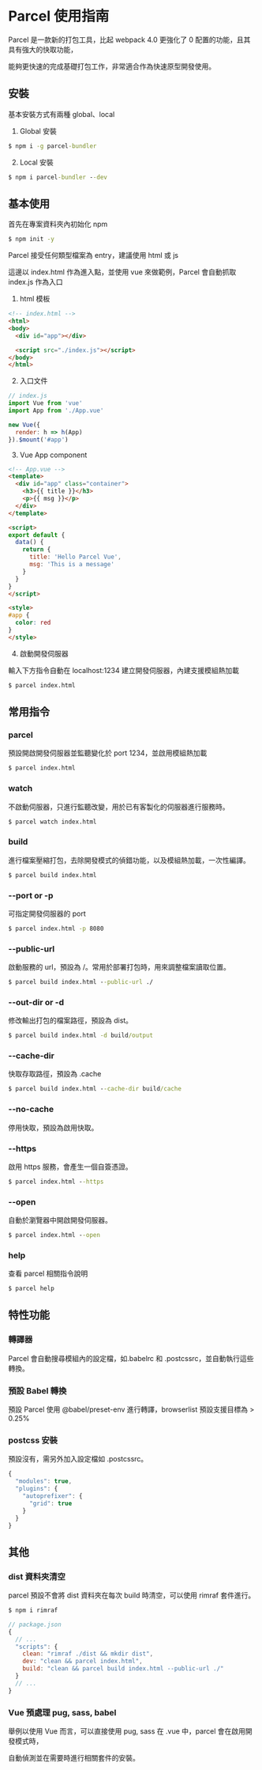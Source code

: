 # Parcel 使用指南

Parcel 是一款新的打包工具，比起 webpack 4.0 更強化了 0 配置的功能，且其具有強大的快取功能，

能夠更快速的完成基礎打包工作，非常適合作為快速原型開發使用。



## 安裝

基本安裝方式有兩種 global、local

1.  Global 安裝

```cmd
$ npm i -g parcel-bundler
```

2. Local 安裝

```cmd
$ npm i parcel-bundler --dev
```



## 基本使用

首先在專案資料夾內初始化 npm

```cmd
$ npm init -y
```

Parcel 接受任何類型檔案為 entry，建議使用 html 或 js

這邊以 index.html 作為進入點，並使用 vue 來做範例，Parcel 會自動抓取 index.js 作為入口

1. html 模板
```html
<!-- index.html -->
<html>
<body>
  <div id="app"></div>

  <script src="./index.js"></script>
</body>
</html>
```

2. 入口文件
```js
// index.js
import Vue from 'vue'
import App from './App.vue'

new Vue({
  render: h => h(App)
}).$mount('#app')
```

3. Vue App component
```html
<!-- App.vue -->
<template>
  <div id="app" class="container">
    <h3>{{ title }}</h3>
    <p>{{ msg }}</p>
  </div>
</template>

<script>
export default {
  data() {
    return {
      title: 'Hello Parcel Vue',
      msg: 'This is a message'
    }
  }
}
</script>

<style>
#app {
  color: red
}
</style>
```

4. 啟動開發伺服器

輸入下方指令自動在 localhost:1234 建立開發伺服器，內建支援模組熱加載

```cmd
$ parcel index.html
```



## 常用指令

### parcel

預設開啟開發伺服器並監聽變化於 port 1234，並啟用模組熱加載

```cmd
$ parcel index.html
```

### watch

不啟動伺服器，只進行監聽改變，用於已有客製化的伺服器進行服務時。

```cmd
$ parcel watch index.html
```

### build

進行檔案壓縮打包，去除開發模式的偵錯功能，以及模組熱加載，一次性編譯。

```cmd
$ parcel build index.html
```

### --port or -p

可指定開發伺服器的 port

```cmd
$ parcel index.html -p 8080
```

### --public-url

啟動服務的 url，預設為 /。常用於部署打包時，用來調整檔案讀取位置。

```cmd
$ parcel build index.html --public-url ./
```

### --out-dir or -d

修改輸出打包的檔案路徑，預設為 dist。

```cmd
$ parcel build index.html -d build/output
```

### --cache-dir

快取存取路徑，預設為 .cache

```cmd
$ parcel build index.html --cache-dir build/cache
```

### --no-cache

停用快取，預設為啟用快取。

### --https

啟用 https 服務，會產生一個自簽憑證。

```cmd
$ parcel index.html --https
```

### --open

自動於瀏覽器中開啟開發伺服器。

```cmd
$ parcel index.html --open
```

### help

查看 parcel 相關指令說明

```cmd
$ parcel help
```



## 特性功能

### 轉譯器

Parcel 會自動搜尋模組內的設定檔，如.babelrc 和 .postcssrc，並自動執行這些轉換。

### 預設 Babel 轉換

預設 Parcel 使用 @babel/preset-env 進行轉譯，browserlist 預設支援目標為 > 0.25%

### postcss 安裝

預設沒有，需另外加入設定檔如 .postcssrc。

```js
{
  "modules": true,
  "plugins": {
    "autoprefixer": {
      "grid": true
    }
  }
}
```



## 其他

### dist 資料夾清空

parcel 預設不會將 dist 資料夾在每次 build 時清空，可以使用 rimraf 套件進行。

```cmd
$ npm i rimraf
```

```js
// package.json
{
  // ...
  "scripts": {
    clean: "rimraf ./dist && mkdir dist",
    dev: "clean && parcel index.html",
    build: "clean && parcel build index.html --public-url ./"
  }
  // ...
}
```

### Vue 預處理 pug, sass, babel

舉例以使用 Vue 而言，可以直接使用 pug, sass 在 .vue 中，parcel 會在啟用開發模式時，

自動偵測並在需要時進行相關套件的安裝。